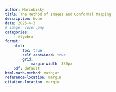 ```yaml
---
author: Marcobisky
title: The Method of Images and Conformal Mapping
description: None
date: 2025-4-3
# image: cover.png
categories:
    - Algebra
format: 
    html:
        toc: true
        self-contained: true
        grid: 
            margin-width: 350px
    pdf: default
html-math-method: mathjax
reference-location: margin
citation-location: margin
---
```


